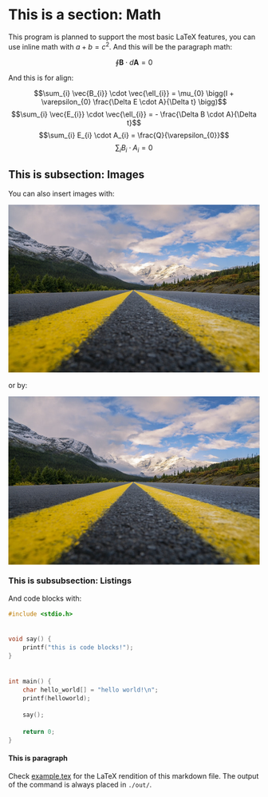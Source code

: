 # This is a section: Math

This program is planned to support the most basic LaTeX features, you can use inline math with $a + b = c^2$. And this will be the paragraph math:

$$\oint \boldsymbol{B} \cdot d \boldsymbol{A} = 0$$

And this is for align:

$$\sum_{i} \vec{B_{i}} \cdot \vec{\ell_{i}} = \mu_{0} \bigg(I + \varepsilon_{0} \frac{\Delta E \cdot A}{\Delta t} \bigg)$$
$$\sum_{i} \vec{E_{i}} \cdot \vec{\ell_{i}} = - \frac{\Delta B \cdot A}{\Delta t}$$
$$\sum_{i} E_{i} \cdot A_{i} = \frac{Q}{\varepsilon_{0}}$$
$$\sum_{i} B_{i} \cdot A_{i} = 0$$

## This is subsection: Images

You can also insert images with:

![figure](./sample_image.jpeg)

or by:

<img src="./sample_image.jpeg" align="center">

### This is subsubsection: Listings

And code blocks with:

```c
#include <stdio.h>


void say() {
    printf("this is code blocks!");
}


int main() {
    char hello_world[] = "hello world!\n";
    printf(helloworld);

    say();

    return 0;
}
```

#### This is paragraph

Check [example.tex](./example.tex) for the LaTeX rendition of this markdown file. The output of the command is always placed in `./out/`.
